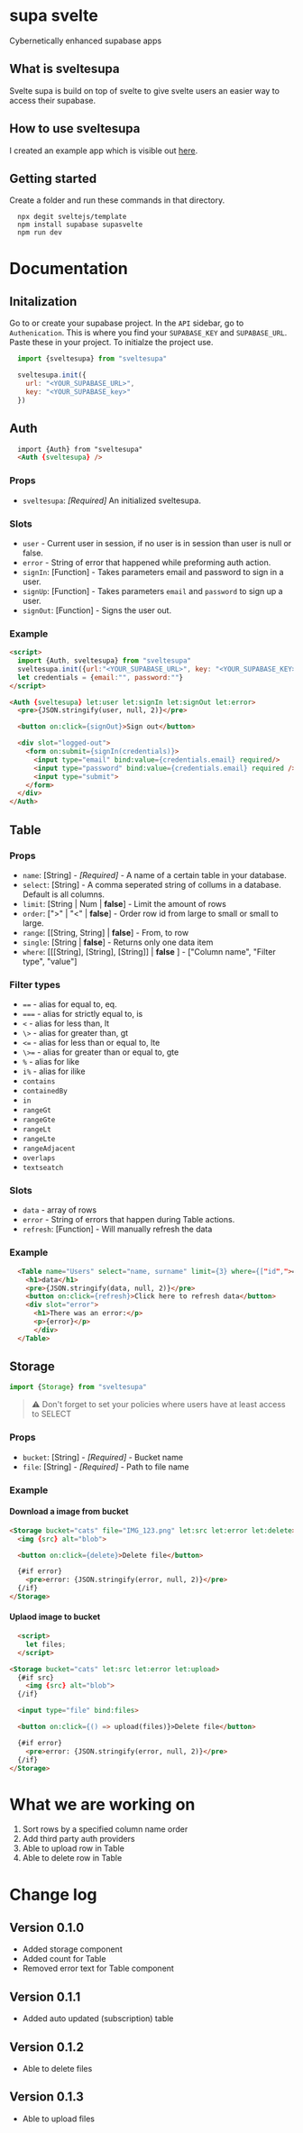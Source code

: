 # supa svelte
Cybernetically enhanced supabase apps

## What is sveltesupa
Svelte supa is build on top of svelte to give svelte users an easier way to access their supabase. 

## How to use sveltesupa
I created an example app which is visible out [here](https://github.com/yustarandomname/supasvelte/tree/main/example).

## Getting started
Create a folder and run these commands in that directory.
```
  npx degit sveltejs/template
  npm install supabase supasvelte
  npm run dev
```

# Documentation
## Initalization
Go to or create your supabase project. In the ``API`` sidebar, go to ``Authenication``. This is where you find your ``SUPABASE_KEY`` and ``SUPABASE_URL``. Paste these in your project. To initialze the project use.

```javascript
  import {sveltesupa} from "sveltesupa"

  sveltesupa.init({
    url: "<YOUR_SUPABASE_URL>", 
    key: "<YOUR_SUPABASE_key>"
  })
```

## Auth
```html
  import {Auth} from "sveltesupa"
  <Auth {sveltesupa} />
```

### Props
- `sveltesupa`: *[Required]* An initialized sveltesupa.

### Slots
- `user` - Current user in session, if no user is in session than user is null or false.
- `error` - String of error that happened while preforming auth action.
- `signIn`: [Function] - Takes parameters email and password to sign in a user.
- `signUp`: [Function] - Takes parameters `email` and `password` to sign up a user.
- `signOut`: [Function] - Signs the user out.

### Example
```html
<script>
  import {Auth, sveltesupa} from "sveltesupa"
  sveltesupa.init({url:"<YOUR_SUPABASE_URL>", key: "<YOUR_SUPABASE_KEY>"})
  let credentials = {email:"", password:""}
</script>

<Auth {sveltesupa} let:user let:signIn let:signOut let:error>
  <pre>{JSON.stringify(user, null, 2)}</pre>

  <button on:click={signOut}>Sign out</button>

  <div slot="logged-out">
    <form on:submit={signIn(credentials)}>
      <input type="email" bind:value={credentials.email} required/>
      <input type="password" bind:value={credentials.email} required />
      <input type="submit">
    </form>
  </div>
</Auth>
```

## Table
### Props
- `name`: [String] - *[Required]* - A name of a certain table in your database.
- `select`: [String] - A comma seperated string of collums in a database. Default is all columns.
- `limit`: [String | Num | **false**] - Limit the amount of rows
- `order`: [">" | "<" | **false**] - Order row id from large to small or small to large.
- `range`: [[String, String] | **false**] - From, to row
- `single`: [String | **false**] - Returns only one data item
- `where`: [[[String], [String], [String]] | **false** ] - ["Column name", "Filter type", "value"]

### Filter types
- `==` - alias for equal to, eq.
- `===` - alias for strictly equal to, is
- `<` - alias for less than, lt
- `\>` - alias for greater than, gt
- `<=` - alias for less than or equal to, lte
- `\>=` - alias for greater than or equal to, gte
- `%` - alias for like
- `i%` - alias for ilike
- `contains`
- `containedBy`
- `in`
- `rangeGt`
- `rangeGte`
- `rangeLt`
- `rangeLte`
- `rangeAdjacent`
- `overlaps`
- `textseatch`


### Slots
- `data` - array of rows
- `error` - String of errors that happen during Table actions.
- `refresh`: [Function] - Will manually refresh the data
### Example
```html
  <Table name="Users" select="name, surname" limit={3} where={["id",">=","3"]}  let:data let:error let:refresh>
    <h1>data</h1>
    <pre>{JSON.stringify(data, null, 2)}</pre>
    <button on:click={refresh}>Click here to refresh data</button>
    <div slot="error">
      <h1>There was an error:</p>
      <p>{error}</p>
      </div>
  </Table>
```

## Storage
```javascript
import {Storage} from "sveltesupa"
```

> ⚠️ Don't forget to set your policies where users have at least access to SELECT 

### Props
- `bucket`: [String] - *[Required]* - Bucket name
- `file`: [String] - *[Required]* - Path to file name

### Example
#### Download a image from bucket
```html
<Storage bucket="cats" file="IMG_123.png" let:src let:error let:delete>
  <img {src} alt="blob">

  <button on:click={delete}>Delete file</button>

  {#if error}
    <pre>error: {JSON.stringify(error, null, 2)}</pre>
  {/if}
</Storage>
```

#### Uplaod image to bucket
```html
  <script>
    let files;
  </script>
```

```html
<Storage bucket="cats" let:src let:error let:upload>
  {#if src}
    <img {src} alt="blob">
  {/if}

  <input type="file" bind:files>

  <button on:click={() => upload(files)}>Delete file</button>

  {#if error}
    <pre>error: {JSON.stringify(error, null, 2)}</pre>
  {/if}
</Storage>
```

# What we are working on
1. Sort rows by a specified column name order
2. Add third party auth providers
5. Able to upload row in Table
6. Able to delete row in Table

# Change log
## Version 0.1.0
- Added storage component
- Added count for Table
- Removed error text for Table component

## Version 0.1.1
- Added auto updated (subscription) table

## Version 0.1.2
- Able to delete files

## Version 0.1.3
- Able to upload files
